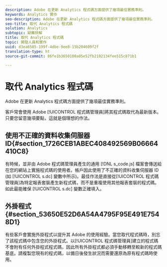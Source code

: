 ```yaml
---
description: Adobe 在更新 Analytics 程式碼方面提供了幾項最佳實務準則。
keywords: Analytics 實作
seo-description: Adobe 在更新 Analytics 程式碼方面提供了幾項最佳實務準則。
seo-title: 取代 Analytics 程式碼
solution: Analytics
subtopic: 疑難排解
title: 取代 Analytics 程式碼
topic: 開發人員和實作
uuid: d3ea6585-199f-4dbe-9ee8-15b204689f2f
translation-type: ht
source-git-commit: 86fe1b3650100a05e52fb2102134fee515c871b1

---
```



# 取代 Analytics 程式碼

Adobe 在更新 Analytics 程式碼方面提供了幾項最佳實務準則。

客戶常會使用 Adobe [!UICONTROL 程式碼管理員]將其程式碼取代為最新版本。只要您留意幾項要點，這就是個理想的作法。

## 使用不正確的資料收集伺服器 ID{#section_1726CEB1ABEC408492569B06664410C8}

有時候，並非由 Adobe 程式碼管理員產生的通用 [!DNL s_code.js] 檔案會傳送給在您的網站上實施程式碼的使用者。帳戶因此使用了不正確的資料收集伺服器 ID (如 [!UICONTROL s.dc] 變數中所示)。最佳作法是直接從[!UICONTROL 程式碼管理員]為特定報表套裝產生新程式碼，而不是重複使用其他報表套裝的程式碼。如此最能確保 [!UICONTROL s.dc] 變數正確填入。

## 外掛程式{#section_53650E52D6A54A4795F95E491E7548D1}

有些客戶會實施外掛程式以提升其 Adobe 的使用經驗。當您取代程式碼時，別忘了該程式碼中包含您的外掛程式。以[!UICONTROL 程式碼管理員]建立的程式碼不會附有任何外掛程式程式碼，因此所有外掛程式都必須手動移轉至較新的程式碼基底。請複製您現有的程式碼，以備日後發生狀況而需要還原為原有程式碼時使用。
